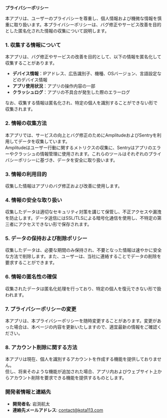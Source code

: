 **プライバシーポリシー**

本アプリは、ユーザーのプライバシーを尊重し、個人情報および機微な情報を慎重に取り扱います。本プライバシーポリシーは、バグ修正やサービス改善を目的とした匿名化された情報の収集について説明します。

### 1. 収集する情報について

本アプリは、バグ修正やサービスの改善を目的として、以下の情報を匿名化して収集することがあります。

- **デバイス情報**：IPアドレス、広告識別子、機種、OSバージョン、言語設定などのデバイス情報
- **アプリ使用状況**：アプリの操作内容の一部
- **クラッシュログ**：アプリの不具合が発生した際のエラーログ

なお、収集する情報は匿名化され、特定の個人を識別することができない形で収集されます。

### 2. 情報の収集方法

本アプリでは、サービスの向上とバグ修正のためにAmplitudeおよびSentryを利用してデータを収集しています。  
Amplitudeはユーザー行動に関するメトリクスの収集に、Sentryはアプリのエラーやクラッシュの情報管理に使用されます。これらのツールはそれぞれのプライバシーポリシーに基づき、データを安全に取り扱います。

### 3. 情報の利用目的

収集した情報はアプリのバグ修正および改善に使用します。

### 4. 情報の安全な取り扱い

収集したデータは適切なセキュリティ対策を講じて保管し、不正アクセスや漏洩を防止します。データ送信にはSSL/TLSによる暗号化通信を使用し、不特定の第三者にアクセスできない形で保存されます。

### 5. データの保持および削除ポリシー

収集したデータは、必要な期間のみ保持され、不要となった情報は速やかに安全な方法で削除します。また、ユーザーは、当社に連絡することでデータの削除を要求することができます。

### 6. 情報の匿名性の確保

収集されたデータは匿名化処理を行っており、特定の個人を復元できない形で扱われます。

### 7. プライバシーポリシーの変更

本アプリは、本プライバシーポリシーを随時変更することがあります。変更があった場合は、本ページの内容を更新いたしますので、適宜最新の情報をご確認ください。

### 8. アカウント削除に関する方法

本アプリは現在、個人を識別するアカウントを作成する機能を提供しておりません。  
但し、将来そのような機能が追加された場合、アプリ内およびウェブサイト上からアカウント削除を要求できる機能を提供するものとします。

### 開発者情報と連絡先

- **開発者名**: 岩渕航太
- **連絡先メールアドレス**: contact@kota113.com
